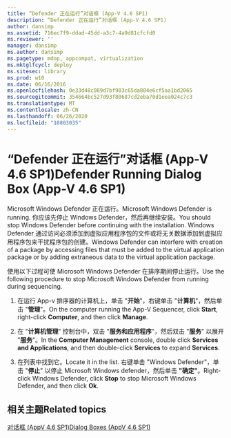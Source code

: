 ```yaml
---
title: “Defender 正在运行”对话框 (App-V 4.6 SP1)
description: “Defender 正在运行”对话框 (App-V 4.6 SP1)
author: dansimp
ms.assetid: 716ec7f9-ddad-45dd-a3c7-4a9d81cfcfd0
ms.reviewer: ''
manager: dansimp
ms.author: dansimp
ms.pagetype: mdop, appcompat, virtualization
ms.mktglfcycl: deploy
ms.sitesec: library
ms.prod: w10
ms.date: 06/16/2016
ms.openlocfilehash: 0e33d48c089d7bf903c65da804e6cf5aa1bd2065
ms.sourcegitcommit: 354664bc527d93f80687cd2eba70d1eea024c7c3
ms.translationtype: MT
ms.contentlocale: zh-CN
ms.lasthandoff: 06/26/2020
ms.locfileid: "10803035"
---
```

# <span data-ttu-id="e6415-103">“Defender 正在运行”对话框 (App-V 4.6 SP1)</span><span class="sxs-lookup"><span data-stu-id="e6415-103">Defender Running Dialog Box (App-V 4.6 SP1)</span></span>


<span data-ttu-id="e6415-104">Microsoft Windows Defender 正在运行。</span><span class="sxs-lookup"><span data-stu-id="e6415-104">Microsoft Windows Defender is running.</span></span> <span data-ttu-id="e6415-105">你应该先停止 Windows Defender，然后再继续安装。</span><span class="sxs-lookup"><span data-stu-id="e6415-105">You should stop Windows Defender before continuing with the installation.</span></span> <span data-ttu-id="e6415-106">Windows Defender 通过访问必须添加到虚拟应用程序包的文件或将无关数据添加到虚拟应用程序包来干扰程序包的创建。</span><span class="sxs-lookup"><span data-stu-id="e6415-106">Windows Defender can interfere with creation of a package by accessing files that must be added to the virtual application package or by adding extraneous data to the virtual application package.</span></span>

<span data-ttu-id="e6415-107">使用以下过程可使 Microsoft Windows Defender 在排序期间停止运行。</span><span class="sxs-lookup"><span data-stu-id="e6415-107">Use the following procedure to stop Microsoft Windows Defender from running during sequencing.</span></span>

1.  <span data-ttu-id="e6415-108">在运行 App-v 排序器的计算机上，单击 "**开始**"，右键单击 "**计算机**"，然后单击 "**管理**"。</span><span class="sxs-lookup"><span data-stu-id="e6415-108">On the computer running the App-V Sequencer, click **Start**, right-click **Computer**, and then click **Manage**.</span></span>

2.  <span data-ttu-id="e6415-109">在 "**计算机管理**" 控制台中，双击 "**服务和应用程序**"，然后双击 "**服务**" 以展开 "**服务**"。</span><span class="sxs-lookup"><span data-stu-id="e6415-109">In the **Computer Management** console, double click **Services and Applications**, and then double-click **Services** to expand **Services**.</span></span>

3.  <span data-ttu-id="e6415-110">在列表中找到它。</span><span class="sxs-lookup"><span data-stu-id="e6415-110">Locate it in the list.</span></span> <span data-ttu-id="e6415-111">右键单击 "Windows Defender"，单击 "**停止**" 以停止 Microsoft Windows defender，然后单击 **"确定"**。</span><span class="sxs-lookup"><span data-stu-id="e6415-111">Right-click Windows Defender, click **Stop** to stop Microsoft Windows Defender, and then click **Ok**.</span></span>

## <span data-ttu-id="e6415-112">相关主题</span><span class="sxs-lookup"><span data-stu-id="e6415-112">Related topics</span></span>


[<span data-ttu-id="e6415-113">对话框 (AppV 4.6 SP1)</span><span class="sxs-lookup"><span data-stu-id="e6415-113">Dialog Boxes (AppV 4.6 SP1)</span></span>](dialog-boxes--appv-46-sp1-.md)

 

 





